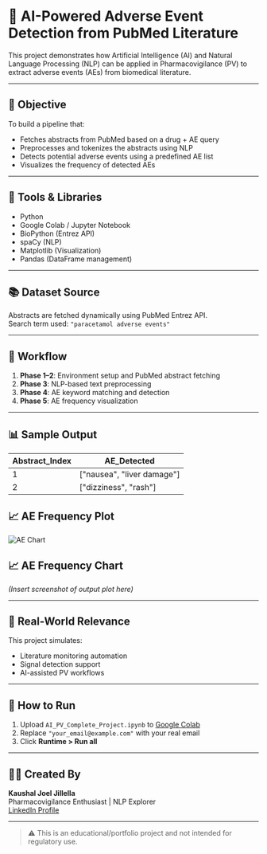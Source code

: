 # 🤖 AI-Powered Adverse Event Detection from PubMed Literature

This project demonstrates how Artificial Intelligence (AI) and Natural Language Processing (NLP) can be applied in Pharmacovigilance (PV) to extract adverse events (AEs) from biomedical literature.

---

## 📌 Objective

To build a pipeline that:
- Fetches abstracts from PubMed based on a drug + AE query
- Preprocesses and tokenizes the abstracts using NLP
- Detects potential adverse events using a predefined AE list
- Visualizes the frequency of detected AEs

---

## 🔧 Tools & Libraries

- Python
- Google Colab / Jupyter Notebook
- BioPython (Entrez API)
- spaCy (NLP)
- Matplotlib (Visualization)
- Pandas (DataFrame management)

---

## 📚 Dataset Source

Abstracts are fetched dynamically using PubMed Entrez API.  
Search term used: `"paracetamol adverse events"`

---

## 🚀 Workflow

1. **Phase 1–2**: Environment setup and PubMed abstract fetching
2. **Phase 3**: NLP-based text preprocessing
3. **Phase 4**: AE keyword matching and detection
4. **Phase 5**: AE frequency visualization

---

## 📊 Sample Output

| Abstract_Index | AE_Detected               |
|----------------|---------------------------|
| 1              | ["nausea", "liver damage"] |
| 2              | ["dizziness", "rash"]     |

## 📈 AE Frequency Plot

![AE Chart](ae_chart.png)


## 📈 AE Frequency Chart

*(Insert screenshot of output plot here)*

---

## 🔬 Real-World Relevance

This project simulates:
- Literature monitoring automation
- Signal detection support
- AI-assisted PV workflows

---

## 🧪 How to Run

1. Upload `AI_PV_Complete_Project.ipynb` to [Google Colab](https://colab.research.google.com)
2. Replace `"your_email@example.com"` with your real email
3. Click **Runtime > Run all**

---

## 👨‍⚕️ Created By

**Kaushal Joel Jillella**  
Pharmacovigilance Enthusiast | NLP Explorer  
[LinkedIn Profile](https://linkedin.com/in/koushal-joel-jillella-b29689338)

---

> ⚠️ This is an educational/portfolio project and not intended for regulatory use.
